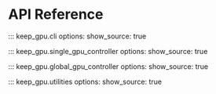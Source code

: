 # API Reference

::: keep_gpu.cli
    options:
      show_source: true

::: keep_gpu.single_gpu_controller
    options:
      show_source: true

::: keep_gpu.global_gpu_controller
    options:
      show_source: true

::: keep_gpu.utilities
    options:
      show_source: true

